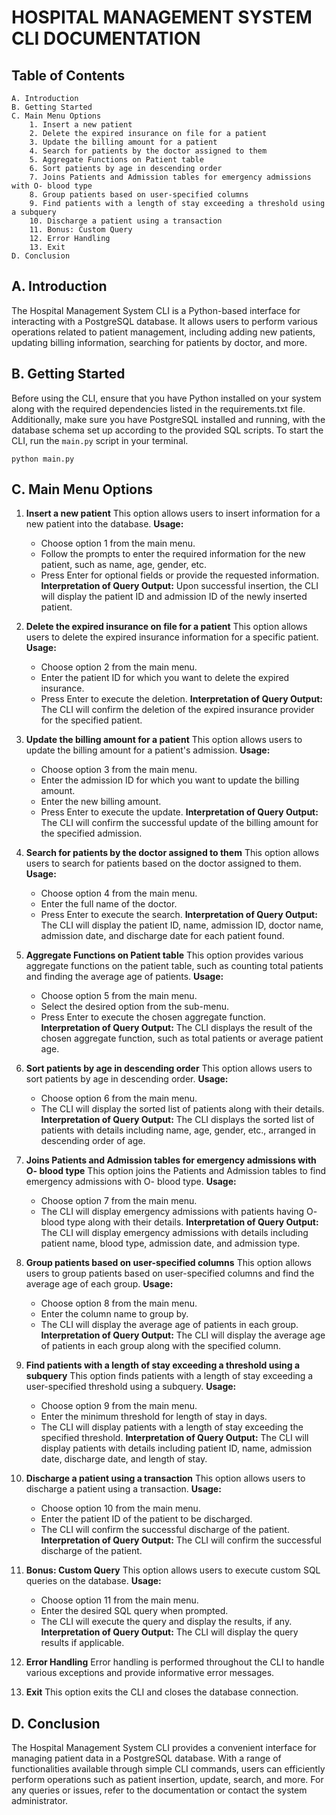 # HOSPITAL MANAGEMENT SYSTEM CLI DOCUMENTATION

## Table of Contents
    A. Introduction
    B. Getting Started
    C. Main Menu Options
        1. Insert a new patient
        2. Delete the expired insurance on file for a patient
        3. Update the billing amount for a patient
        4. Search for patients by the doctor assigned to them
        5. Aggregate Functions on Patient table
        6. Sort patients by age in descending order
        7. Joins Patients and Admission tables for emergency admissions with O- blood type
        8. Group patients based on user-specified columns
        9. Find patients with a length of stay exceeding a threshold using a subquery
        10. Discharge a patient using a transaction
        11. Bonus: Custom Query
        12. Error Handling
        13. Exit
    D. Conclusion


## A. Introduction
The Hospital Management System CLI is a Python-based interface for interacting with a PostgreSQL database. It allows users to perform various operations related to patient management, including adding new patients, updating billing information, searching for patients by doctor, and more.

## B. Getting Started
Before using the CLI, ensure that you have Python installed on your system along with the required dependencies listed in the requirements.txt file. Additionally, make sure you have PostgreSQL installed and running, with the database schema set up according to the provided SQL scripts. To start the CLI, run the `main.py` script in your terminal.

`python main.py`

## C. Main Menu Options

1. **Insert a new patient**
   This option allows users to insert information for a new patient into the database.
   **Usage:**
   - Choose option 1 from the main menu.
   - Follow the prompts to enter the required information for the new patient, such as name, age, gender, etc.
   - Press Enter for optional fields or provide the requested information.
   **Interpretation of Query Output:**
   Upon successful insertion, the CLI will display the patient ID and admission ID of the newly inserted patient.

2. **Delete the expired insurance on file for a patient**
   This option allows users to delete the expired insurance information for a specific patient.
   **Usage:**
   - Choose option 2 from the main menu.
   - Enter the patient ID for which you want to delete the expired insurance.
   - Press Enter to execute the deletion.
   **Interpretation of Query Output:**
   The CLI will confirm the deletion of the expired insurance provider for the specified patient.

3. **Update the billing amount for a patient**
   This option allows users to update the billing amount for a patient's admission.
   **Usage:**
   - Choose option 3 from the main menu.
   - Enter the admission ID for which you want to update the billing amount.
   - Enter the new billing amount.
   - Press Enter to execute the update.
   **Interpretation of Query Output:**
   The CLI will confirm the successful update of the billing amount for the specified admission.

4. **Search for patients by the doctor assigned to them**
   This option allows users to search for patients based on the doctor assigned to them.
   **Usage:**
   - Choose option 4 from the main menu.
   - Enter the full name of the doctor.
   - Press Enter to execute the search.
   **Interpretation of Query Output:**
   The CLI will display the patient ID, name, admission ID, doctor name, admission date, and discharge date for each patient found.

5. **Aggregate Functions on Patient table**
   This option provides various aggregate functions on the patient table, such as counting total patients and finding the average age of patients.
   **Usage:**
   - Choose option 5 from the main menu.
   - Select the desired option from the sub-menu.
   - Press Enter to execute the chosen aggregate function.
   **Interpretation of Query Output:**
   The CLI displays the result of the chosen aggregate function, such as total patients or average patient age.

6. **Sort patients by age in descending order**
   This option allows users to sort patients by age in descending order.
   **Usage:**
   - Choose option 6 from the main menu.
   - The CLI will display the sorted list of patients along with their details.
   **Interpretation of Query Output:**
   The CLI displays the sorted list of patients with details including name, age, gender, etc., arranged in descending order of age.

7. **Joins Patients and Admission tables for emergency admissions with O- blood type**
   This option joins the Patients and Admission tables to find emergency admissions with O- blood type.
   **Usage:**
   - Choose option 7 from the main menu.
   - The CLI will display emergency admissions with patients having O- blood type along with their details.
   **Interpretation of Query Output:**
   The CLI will display emergency admissions with details including patient name, blood type, admission date, and admission type.

8. **Group patients based on user-specified columns**
   This option allows users to group patients based on user-specified columns and find the average age of each group.
   **Usage:**
   - Choose option 8 from the main menu.
   - Enter the column name to group by.
   - The CLI will display the average age of patients in each group.
   **Interpretation of Query Output:**
   The CLI will display the average age of patients in each group along with the specified column.

9. **Find patients with a length of stay exceeding a threshold using a subquery**
   This option finds patients with a length of stay exceeding a user-specified threshold using a subquery.
   **Usage:**
   - Choose option 9 from the main menu.
   - Enter the minimum threshold for length of stay in days.
   - The CLI will display patients with a length of stay exceeding the specified threshold.
   **Interpretation of Query Output:**
   The CLI will display patients with details including patient ID, name, admission date, discharge date, and length of stay.

10. **Discharge a patient using a transaction**
    This option allows users to discharge a patient using a transaction.
    **Usage:**
    - Choose option 10 from the main menu.
    - Enter the patient ID of the patient to be discharged.
    - The CLI will confirm the successful discharge of the patient.
    **Interpretation of Query Output:**
    The CLI will confirm the successful discharge of the patient.

11. **Bonus: Custom Query**
    This option allows users to execute custom SQL queries on the database.
    **Usage:**
    - Choose option 11 from the main menu.
    - Enter the desired SQL query when prompted.
    - The CLI will execute the query and display the results, if any.
    **Interpretation of Query Output:**
    The CLI will display the query results if applicable.

12. **Error Handling**
    Error handling is performed throughout the CLI to handle various exceptions and provide informative error messages.

13. **Exit**
    This option exits the CLI and closes the database connection.


## D. Conclusion

The Hospital Management System CLI provides a convenient interface for managing patient data in a PostgreSQL database. With a range of functionalities available through simple CLI commands, users can efficiently perform operations such as patient insertion, update, search, and more. For any queries or issues, refer to the documentation or contact the system administrator.
